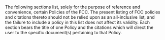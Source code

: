 The following sections list, solely for the purpose of reference and convenience, certain Policies of the FCC. The present listing of FCC policies and citations thereto should not be relied upon as an all-inclusive list, and the failure to include a policy in this list does not affect its validity. Each section bears the title of one Policy and the citations which will direct the user to the specific document(s) pertaining to that Policy.

